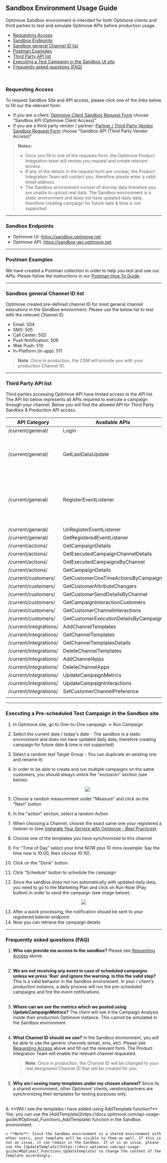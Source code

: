 
## Sandbox Environment Usage Guide
Optimove Sandbox environment is intended for both Optimove clients and third parties to test and simulate Optimove APIs before production usage.

- [Requesting Access](#request-access)
- [Sandbox Endpoints](#sandbox-url)
- [Sandbox general Channel ID list](#channel-list)
- [Postman Examples](#postman-examples)
- [Third Party API list](#3p-access)
- [Executing a Test Campaign in the Sandbox UI site](#exec-test-camp)
- [Frequently asked questions (FAQ)](#faq)
<br/>

### <a id="request-access"></a>Requesting Access
To request Sandbox Site and API access, please click one of the links below to fill our the relevant form: 

 - If you are a client: [Optimove Client Sandbox Request Form](https://optimoveww.zendesk.com/hc/en-us/requests/new?ticket_form_id=360000357937) choose "Sandbox API (Optimove Client Access)"
 - If you are a third party vendor / partner: [Partner / Third Party Vendor Sandbox Request Form](https://optimoveww.zendesk.com/hc/en-us/requests/new?ticket_form_id=360000357937) choose "Sandbox API (Third Party Vendor Access)"

>**Notes:**
>  - Once you fill in one of the requests form, the Optimove Product Integration team will review you request and create relevant access.
>  - If any of the details in the request form are unclear, the Product Integration Team will contact you, therefore please enter a valid email address.
>  - The Sandbox environment consist of dummy data therefore you are unable to upload real data.
>  The Sandbox environment is a static environment and does not have updated daily data, therefore creating campaign for future date & time is not supported

<hr>

### <a id="sandbox-url"></a>Sandbox Endpoints

- Optimove UI: https://sandbox.optimove.net
- Optimove API: https://sandbox-api.optimove.net
<hr>

### <a id="postman-examples"></a>Postman Examples

We have created a Postman collection in order to help you test and use our APIs. Please follow the instructions in our [Postman How To Guide](https://github.com/optimove-tech/Optimove-APIs/blob/master/Sandbox/postman-how-to/readme.md).
<hr>

### <a id="channel-list"></a>Sandbox general Channel ID list
Optimove created pre-defined channel ID for most general channel executions in the Sandbox environment. Please use the below list to test with the relevant Channel ID.

 - Email: 504
 - SMS: 505
 - Call Center: 502
 - Push Notification: 506
 - Web Push: 510
 - In-Platform (in-app): 511

> **Note**:  Once in production, the CSM will provide you with your production Channel ID.  

<hr>

### <a id="3p-access"></a>Third Party API list
Third parties accessing Optimove API have limited access to the API list. The API list below represents all APIs required to execute a campaign through your channel. Below you will find the allowed API for Third Party Sandbox & Production API access.

| ﻿API Category           | Available APIs                      | Notes                                                                       |
|------------------------|-------------------------------------|-----------------------------------------------------------------------------|
| /current/general/      | Login                               |                                                                             |
| /current/general/      | GetLastDataUpdate                   | Will not work due to lack of daily in Sandbox environment only              |
| /current/general/      | RegisterEventListener               | Only EventType=2 will not work due to lack of daily in Sandbox environment only |
| /current/general/      | UnRegisterEventListener             |                                                                             |
| /current/general/      |GetRegisteredEventListener            |											| 
|/current/actions/       | GetCampaignDetails     |  												|
| /current/actions/      | GetExecutedCampaignChannelDetails   |                                                                             |
| /current/actions/      | GetExecutedCampaignsByChannel       |                                                                             |
| /current/actions/	 | GetCampaignDetails                  |                                                                              |
| /current/customers/    | GetCustomerOneTimeActionsByCampaign | |
| /current/customers/    | GetCustomerAttributeChangers |                                                     					|
| /current/customers/    | GetCustomerSendDetailsByChannel	|                                                                             |
| /current/customers/    | GetCampaignInteractionCustomers     |                                                                             |
| /current/customers/    | GetCustomerChannelInteractions      |                                                                             |
| /current/customers/    | GetCustomerExecutionDetailsByCampaign      |                                                                             |
| /current/integrations/ | AddChannelTemplates                 |                                                                             |
| /current/integrations/ | GetChannelTemplates                 |                                                                             |
| /current/integrations/ | GetChannelTemplatesDetails          |                                                                             |
| /current/integrations/ | DeleteChannelTemplates              |                                                                             |
| /current/integrations/ | AddChannelApps                      |                                                                             |
| /current/integrations/ | DeleteChannelApps                   |                                                                             |
| /current/integrations/ | UpdateCampaignMetrics               |                                                                             |
| /current/integrations/ | UpdateCampaignInteractions          |                                                                             |
| /current/integrations/ | SetCustomerChannelPreference        |                                                                             |
|                        |                                     |                                                                             |

<hr>

### <a id="exec-test-camp"></a>Executing a Pre-scheduled Test Campaign in the Sandbox site
 1.  In Optimove site, go to One-to-One campaign -> Run Campaign
 2.  Select the current date / today's date - The sandbox is a static environment and does not have updated daily data, therefore creating campaign for future date & time is not supported)
 3.  Select a random test Target Group - You can duplicate an existing one and rename it)
 4. In order to be able to create and run multiple campaigns on the same customers, you should always untick the "exclusion" section (see below): <p align="center"><img src="https://github.com/optimove-tech/Optimove-APIs/blob/master/Sandbox/one-to-one-camp.jpg?raw=true"></p>

 5. Choose a random measurement under "Measure" and click on the "Next" button
 6. In the "action" section, select a random Action
 7. When choosing a Channel, choose the exact same one your registered a listener to (see [Integrate Your Service with Optimove - Best Practices](https://github.com/optimove-tech/Optimove-APIs/tree/master/API-Integrations)). 
 8. Choose one of the templates you have synchronized to this channel 
 9. For “Time of Day” select your time NOW plus 10 mins (example: Say the time now is 10:00, then choose 10:10). 
 10. Click on the "Done" button
 11. Click “Schedule” button to schedule the campaign
 12. Since the sandbox does not run automatically with updated daily data, you need to go to the Marketing Plan and click on Run-Now (Play button) in order to send the campaign (see image below):
 <p align="center"><img src="https://github.com/optimove-tech/Optimove-APIs/blob/master/Sandbox/marking-plan-run-camp.jpg?raw=true"></p> 
 
 13.  After a quick processing, the notification should be sent to your registered listener endpoint
 14. Now you can retrieve the campaign details
<hr>

### <a id="faq"></a>Frequently asked questions (FAQ)

 1. **Who can provide me access to the sandbox?**
Please see [Requesting Access](#request-access) above. <br/><br/>
 2. **We are not receiving any event in case of scheduled campaigns unless we press 'Run' and ignore the warning. Is this the valid step?**
This is a valid behavior in the Sandbox environment. In your / client's production instance, a daily process will run the pre-scheduled campaigns and fire the event notifications.<br/><br/>
 3. **Where can we see the metrics which we posted using UpdateCampaignMetrics?**
The client will see it the Campaign Analysis inside their production Optimove instance. This cannot be simulated in the Sandbox environment.<br/><br/>
 4. **What Channel ID should we use?**
In the Sandbox environment, you will be able to use the generic channels (email, sms, etc). Please see [Requesting Access](#request-access) above and fill out the relevant form. The Product Integration Team will enable the relevant channel requested.<br/> 
	> **Note**:  Once in production, the Channel ID will be changed to your real designated Channel ID that will be created for you. <br/><br/>
	
 5. **Why am I seeing many templates under my chosen channel?**
Since its a shared environment, other Optimove’ clients, vendors/partners are synchronizing their templates for testing purposes only.
<br/>
 6. **Will I see the templates i have added using AddTemplate function?**
Yes, you can use the [AddTemplate](https://docs.optimove.com/api-usage-guide/#Optimail_Functions_AddTemplate) function in the Sandbox environment.

	> **Note**: Since the Sandbox environment is a shared environment with other users, your template will be visible to them as well. If this is not an issue, it can remain in the Sandbox. If it is an issue, please use the [UpdateTemplate](https://docs.optimove.com/api-usage-guide/#Optimail_Functions_UpdateTemplate) to change the content of the template accordingly.
